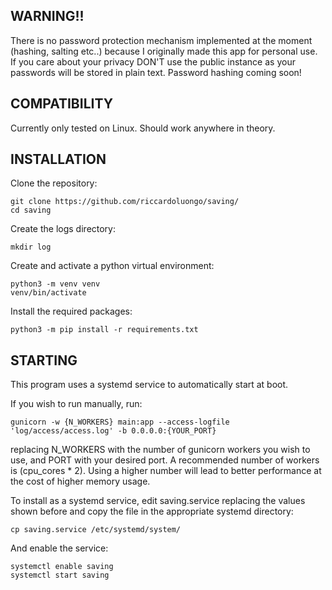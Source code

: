 ## WARNING!!
There is no password protection mechanism implemented at the moment (hashing, salting etc..) because I originally made this app for personal use. If you care about your privacy DON'T use the public instance as your passwords will be stored in plain text. Password hashing coming soon!

## COMPATIBILITY
Currently only tested on Linux. Should work anywhere in theory.

## INSTALLATION
Clone the repository:
```
git clone https://github.com/riccardoluongo/saving/
cd saving
```

Create the logs directory:
```
mkdir log
```

Create and activate a python virtual environment:
```
python3 -m venv venv
venv/bin/activate
```

Install the required packages:
```
python3 -m pip install -r requirements.txt
```

## STARTING
This program uses a systemd service to automatically start at boot.

If you wish to run manually, run:
```
gunicorn -w {N_WORKERS} main:app --access-logfile 'log/access/access.log' -b 0.0.0.0:{YOUR_PORT}
```
replacing N_WORKERS with the number of gunicorn workers you wish to use, and PORT with your desired port.
A recommended number of workers is (cpu_cores * 2). Using a higher number will lead to better performance at the cost of higher memory usage.

To install as a systemd service, edit saving.service replacing the values shown before and copy the file in the appropriate systemd directory:
```
cp saving.service /etc/systemd/system/
```
And enable the service:
```
systemctl enable saving
systemctl start saving
```
